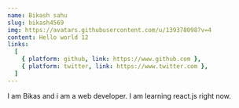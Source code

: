 ```yaml
---
name: Bikash sahu
slug: bikash4569
img: https://avatars.githubusercontent.com/u/139378098?v=4
content: Hello world 12
links:
  [
    { platform: github, link: https://www.github.com },
    { platform: twitter, link: https://www.twitter.com },
  ]
---
```


I am Bikas and i am a web developer. I am learning react.js right now.
